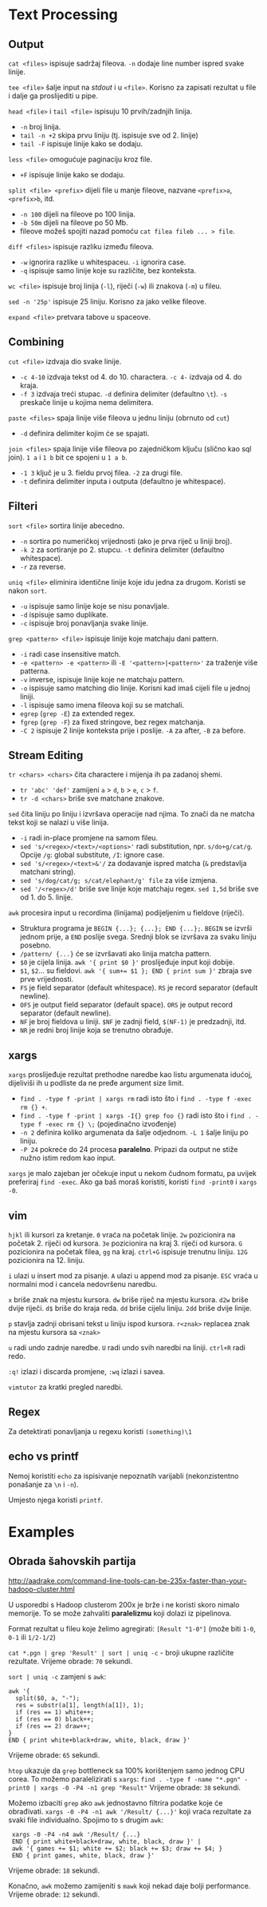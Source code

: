 # Text Processing

## Output

`cat <files>` ispisuje sadržaj fileova. `-n` dodaje line number ispred svake linije.

`tee <file>` šalje input na *stdout* i u `<file>`. Korisno za zapisati rezultat u file i dalje ga proslijediti u pipe.

`head <file>` i `tail <file>` ispisuju 10 prvih/zadnjih linija.
  * `-n` broj linija.
  * `tail -n +2` skipa prvu liniju (tj. ispisuje sve od 2. linije)
  * `tail -F` ispisuje linije kako se dodaju.

`less <file>` omogućuje paginaciju kroz file.
  * `+F` ispisuje linije kako se dodaju.

`split <file> <prefix>` dijeli file u manje fileove, nazvane `<prefix>a`, `<prefix>b`, itd.
  * `-n 100` dijeli na fileove po 100 linija.
  * `-b 50m` dijeli na fileove po 50 Mb.
  * fileove možeš spojiti nazad pomoću `cat filea fileb ... > file`.

`diff <files>` ispisuje razliku između fileova.
  * `-w` ignorira razlike u whitespaceu. `-i` ignorira case.
  * `-q` ispisuje samo linije koje su različite, bez konteksta.

`wc <file>` ispisuje broj linija (`-l`), riječi (`-w`) ili znakova (`-m`) u fileu.

`sed -n '25p'` ispisuje 25 liniju. Korisno za jako velike fileove.

`expand <file>` pretvara tabove u spaceove.

## Combining

`cut <file>` izdvaja dio svake linije.
  * `-c 4-10` izdvaja tekst od 4. do 10. charactera. `-c 4-` izdvaja od 4. do kraja.
  * `-f 3` izdvaja treći stupac. `-d` definira delimiter (defaultno `\t`). `-s` preskače linije u kojima nema delimitera.

`paste <files>` spaja linije više fileova u jednu liniju (obrnuto od `cut`)
  * `-d` definira delimiter kojim će se spajati.

`join <files>` spaja linije više fileova po zajedničkom ključu (slično kao sql join). `1 a` i `1 b` bit ce spojeni u `1 a b`.
  * `-1 3` ključ je u 3. fieldu prvoj filea. `-2` za drugi file.
  * `-t` definira delimiter inputa i outputa (defaultno je whitespace).

## Filteri

`sort <file>` sortira linije abecedno.
  * `-n` sortira po numeričkoj vrijednosti (ako je prva riječ u liniji broj).
  * `-k 2` za sortiranje po 2. stupcu. `-t` definira delimiter (defaultno whitespace).
  * `-r` za reverse.

`uniq <file>` eliminira identične linije koje idu jedna za drugom. Koristi se nakon `sort`.
  * `-u` ispisuje samo linije koje se nisu ponavljale.
  * `-d` ispisuje samo duplikate.
  * `-c` ispisuje broj ponavljanja svake linije.

`grep <pattern> <file>` ispisuje linije koje matchaju dani pattern.
  * `-i` radi case insensitive match.
  * `-e <pattern> -e <pattern>` ili `-E '<pattern>|<pattern>'` za traženje više patterna.
  * `-v` inverse, ispisuje linije koje ne matchaju pattern.
  * `-o` ispisuje samo matching dio linije. Korisni kad imaš cijeli file u jednoj liniji.
  * `-l` ispisuje samo imena fileova koji su se matchali.
  * `egrep` (`grep -E`) za extended regex.
  * `fgrep` (`grep -F`) za fixed stringove, bez regex matchanja.
  * `-C 2` ispisuje 2 linije konteksta prije i poslije. `-A` za after, `-B` za before.

## Stream Editing

`tr <chars> <chars>` čita charactere i mijenja ih pa zadanoj shemi.
  * `tr 'abc' 'def'` zamijeni `a` > `d`, `b` > `e`, `c` > `f`.
  * `tr -d <chars>` briše sve matchane znakove.

`sed` čita liniju po liniju i izvršava operacije nad njima. To znači da ne matcha tekst koji se nalazi u više linija.
  * `-i` radi in-place promjene na samom fileu.
  * `sed 's/<regex>/<text>/<options>'` radi substitution, npr. `s/do+g/cat/g`. Opcije `/g`: global substitute, `/I`: ignore case.
  * `sed 's/<regex>/<text>&'/` za dodavanje ispred matcha (`&` predstavlja matchani string).
  * `sed 's/dog/cat/g; s/cat/elephant/g' file` za više izmjena.
  * `sed '/<regex>/d'` briše sve linije koje matchaju regex. `sed 1,5d` briše sve od 1. do 5. linije.

`awk` procesira input u recordima (linijama) podijeljenim u fieldove (riječi).
  * Struktura programa je `BEGIN {...}; {...}; END {...};`. `BEGIN` se izvrši jednom prije, a `END` poslije svega. Srednji blok se izvršava za svaku liniju posebno.
  * `/pattern/ {...}` će se izvršavati ako linija matcha pattern.
  * `$0` je cijela linija. `awk '{ print $0 }'` proslijeđuje input koji dobije.
  * `$1`, `$2`... su fieldovi. `awk '{ sum+= $1 }; END { print sum }'` zbraja sve prve vrijednosti.
  * `FS` je field separator (default whitespace). `RS` je record separator (default newline).
  * `OFS` je output field separator (default space). `ORS` je output record separator (default newline).
  * `NF` je broj fieldova u liniji. `$NF` je zadnji field, `$(NF-1)` je predzadnji, itd.
  * `NR` je redni broj linije koja se trenutno obrađuje.

## xargs

`xargs` proslijeđuje rezultat prethodne naredbe kao listu argumenata idućoj, dijeliviši ih u podliste da ne pređe argument size limit.
  * `find . -type f -print | xargs rm` radi isto što i `find . -type f -exec rm {} +`.
  * `find . -type f -print | xargs -I{} grep foo {}` radi isto što i `find . -type f -exec rm {} \;` (pojedinačno izvođenje)
  * `-n 2` definira koliko argumenata da šalje odjednom. `-L 1` šalje liniju po liniju.
  * `-P 24` pokreće do 24 procesa **paralelno**. Pripazi da output ne stiže nužno istim redom kao input.

`xargs` je malo zajeban jer očekuje input u nekom čudnom formatu, pa uvijek preferiraj `find -exec`. Ako ga baš moraš koristiti,
koristi `find -print0` i `xargs -0`.

## vim

`hjkl` ili kursori za kretanje.
`0` vraća na početak linije.
`2w` pozicionira na početak 2. riječi od kursora.
`3e` pozicionira na kraj 3. riječi od kursora.
`G` pozicionira na početak filea, `gg` na kraj.
`ctrl+G` ispisuje trenutnu liniju. `12G` pozicionira na 12. liniju.

`i` ulazi u insert mod za pisanje.
`A` ulazi u append mod za pisanje.
`ESC` vraća u normalni mod i cancela nedovršenu naredbu.

`x` briše znak na mjestu kursora.
`dw` briše riječ na mjestu kursora. `d2w` briše dvije riječi.
`d$` briše do kraja reda.
`dd` briše cijelu liniju. `2dd` briše dvije linije.

`p` stavlja zadnji obrisani tekst u liniju ispod kursora.
`r<znak>` replacea znak na mjestu kursora sa `<znak>`

`u` radi undo zadnje naredbe. `U` radi undo svih naredbi na liniji.
`ctrl+R` radi redo.

`:q!` izlazi i discarda promjene, `:wq` izlazi i savea.

`vimtutor` za kratki pregled naredbi.

## Regex

Za detektirati ponavljanja u regexu koristi `(something)\1`


## echo vs printf

Nemoj koristiti `echo` za ispisivanje nepoznatih varijabli (nekonzistentno ponašanje za `\n` i `-n`).

Umjesto njega koristi `printf`.

# Examples

## Obrada šahovskih partija

http://aadrake.com/command-line-tools-can-be-235x-faster-than-your-hadoop-cluster.html

U usporedbi s Hadoop clusterom 200x je brže i ne koristi skoro nimalo memorije. To se može zahvaliti **paralelizmu** koji dolazi iz pipelinova.

Format rezultat u fileu koje želimo agregirati: `[Result "1-0"]` (može biti `1-0`, `0-1` ili `1/2-1/2`)

`cat *.pgn | grep 'Result' | sort | uniq -c` - broji ukupne različite rezultate.
Vrijeme obrade: `70` sekundi.

`sort | uniq -c` zamjeni s `awk`:
```
awk '{
  split($0, a, "-");
  res = substr(a[1], length(a[1]), 1);
  if (res == 1) white++;
  if (res == 0) black++;
  if (res == 2) draw++;
}
END { print white+black+draw, white, black, draw }'
```
Vrijeme obrade: `65` sekundi.

`htop` ukazuje da `grep` bottleneck sa 100% korištenjem samo jednog CPU corea. To možemo paralelizirati s `xargs`:
`find . -type f -name "*.pgn" -print0 | xargs -0 -P4 -n1 grep "Result"`
Vrijeme obrade: `38` sekundi.

Možemo izbaciti `grep` ako `awk` jednostavno filtrira podatke koje će obrađivati.
`xargs -0 -P4 -n1 awk '/Result/ {...}'` koji vraća rezultate za svaki file individualno. Spojimo to s drugim `awk`:
```
 xargs -0 -P4 -n4 awk '/Result/ {...}
 END { print white+black+draw, white, black, draw }' |
 awk '{ games += $1; white += $2; black += $3; draw += $4; }
 END { print games, white, black, draw }'
```
Vrijeme obrade: `18` sekundi.

Konačno, `awk` možemo zamijeniti s `mawk` koji nekad daje bolji performance.
Vrijeme obrade: `12` sekundi.
